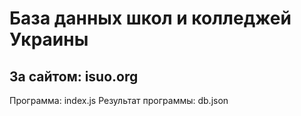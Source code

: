 # База данных школ и колледжей Украины
## За сайтом: isuo.org

Программа: index.js
Результат программы: db.json